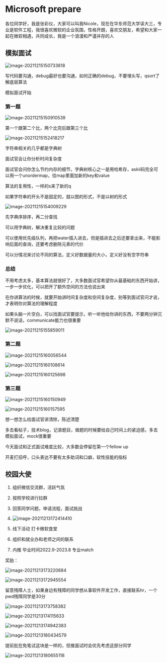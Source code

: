 # Microsoft prepare

各位同学好，我是张彩仪，大家可以叫我Nicole，现在在华东师范大学读大三，专业是软件工程，我很喜欢微软的企业氛围，性格开朗，喜欢交朋友，希望和大家一起在微软相遇，共同成长，我是一个浪漫和严谨并存的人

## 模拟面试

![image-20211215150733818](https://caiyiimg.oss-cn-shanghai.aliyuncs.com/typora/20211215150748.png)



写代码要沟通，debug最好也要沟通，如何正确的debug，不要埋头写，qsort了解底层算法



模拟面试开始

### 第一题

![image-20211215150910539](https://caiyiimg.oss-cn-shanghai.aliyuncs.com/typora/20211215150913.png)



第一个跟第二个比，两个比完后跟第三个比

![image-20211215152418217](https://caiyiimg.oss-cn-shanghai.aliyuncs.com/typora/20211215152421.png)

字符串相关的几乎都是字典树

面试官会让你分析时间复杂度

面试官会问你怎么节约内存的细节，字典树核心之一是用哈希存，askii码完全可以用一个unordermap，往map里面加新的key和value

算法的复用性，一样的s来了新的q

如果字符串的开头不是固定的，就以图的形式，不是以树的形式

![image-20211215154009229](https://caiyiimg.oss-cn-shanghai.aliyuncs.com/typora/20211215154014.png)

先字典序排序，再二分查找

可以用字典树，解决重复比较的问题

可以使用优先级队列，再把water插入进去，但是插进去之后还要拿出来，不能影响后面的查询，还要考虑删除元素的代价

可以分情况来讨论不同的算法，定义好数据量的大小，定义好没有空字符串



### 总结

不用考虑太多，基本算法就很好了，大多数面试官希望你从最基础的东西开始讲，一步一步优化，可以把开了额外空间的方法也说出来

在你讲算法的时候，就要开始讲时间复杂度和空间复杂度，别等到面试官问才说，才表明你对算法的理解程度

如果头脑一片空白，可以找面试官要提示，听一听他给你讲的东西，不要两分钟沉默不说话，communicate能力也很重要

![image-20211215155859011](https://caiyiimg.oss-cn-shanghai.aliyuncs.com/typora/20211215155900.png)

### 第二题

![image-20211215160056544](C:\Users\lenovo\AppData\Roaming\Typora\typora-user-images\image-20211215160056544.png)

![image-20211215160108614](https://caiyiimg.oss-cn-shanghai.aliyuncs.com/typora/20211215160111.png)

![image-20211215160125698](C:\Users\lenovo\AppData\Roaming\Typora\typora-user-images\image-20211215160125698.png)

### 第三题

![image-20211215160150949](C:\Users\lenovo\AppData\Roaming\Typora\typora-user-images\image-20211215160150949.png)

![image-20211215160157595](C:\Users\lenovo\AppData\Roaming\Typora\typora-user-images\image-20211215160157595.png)

想一想怎么给面试官讲清除，陈述清楚

多去看帖子，技术blog，记录题目，做题的时候要给自己时间上的紧迫感，多去模拟面试，mock很重要

今天面试和正式面试难度比较，大多数会停留在第一个fellow up

开麦打招呼，口头表达不要有太多助词和口癖，软性技能的指标





## 校园大使

1. 组织微信交流群，活跃气氛
2. 按照学校进行拉群
3. 回答同学问题，申请流程，面试挑战
4. ![image-20211213172414410](C:\Users\lenovo\AppData\Roaming\Typora\typora-user-images\image-20211213172414410.png)



5. 线下活动 打卡微软食堂
6. 组织和就业办和老师之间的联系
7. 内推 毕业时间2022.9-2023.8 专业match

奖励：

![image-20211213173220684](C:\Users\lenovo\AppData\Roaming\Typora\typora-user-images\image-20211213173220684.png)

![image-20211213172945554](https://caiyiimg.oss-cn-shanghai.aliyuncs.com/typora/20211213172950.png)

留意残障人士，如果身边有残障的同学想从事软件开发工作，直接联系hr，一个pwd残障同学是30分

![image-20211213173758382](https://caiyiimg.oss-cn-shanghai.aliyuncs.com/typora/20211213173802.png)

![image-20211213174115633](C:\Users\lenovo\AppData\Roaming\Typora\typora-user-images\image-20211213174115633.png)

![image-20211213174942383](https://caiyiimg.oss-cn-shanghai.aliyuncs.com/typora/20211213174944.png)



![image-20211213180434579](https://caiyiimg.oss-cn-shanghai.aliyuncs.com/typora/20211213180436.png)

提前批在免笔试这块是一样的，但推面试时会优先考虑这部分同学

![image-20211213180655118](https://caiyiimg.oss-cn-shanghai.aliyuncs.com/typora/20211213180656.png)






